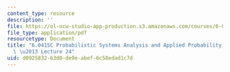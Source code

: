 ```yaml
---
content_type: resource
description: ''
file: https://ol-ocw-studio-app-production.s3.amazonaws.com/courses/6-041sc-probabilistic-systems-analysis-and-applied-probability-fall-2013/d092583263d0de9eabef6c58edad1c7d_MIT6_041SCF13_lec24_300k.pdf
file_type: application/pdf
resourcetype: Document
title: "6.041SC Probabilistic Systems Analysis and Applied Probability, Fall 2013Transcript\
  \ \u2013 Lecture 24"
uid: d0925832-63d0-de9e-abef-6c58edad1c7d
---
```

